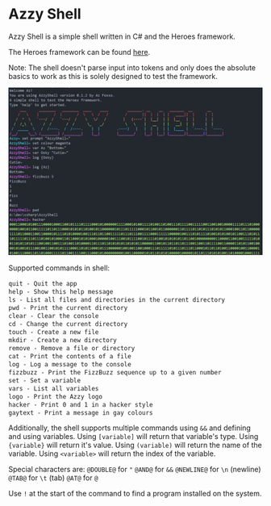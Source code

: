 # Azzy Shell
Azzy Shell is a simple shell written in C# and the Heroes framework.

The Heroes framework can be found [here](https://github.com/azFoxxo/heroes).

Note: The shell doesn't parse input into tokens and only does the absolute basics to work as this is solely designed to test the framework. 

![alt](screenshot.png)

Supported commands in shell:
```
quit - Quit the app
help - Show this help message
ls - List all files and directories in the current directory
pwd - Print the current directory
clear - Clear the console
cd - Change the current directory
touch - Create a new file
mkdir - Create a new directory
remove - Remove a file or directory
cat - Print the contents of a file
log - Log a message to the console
fizzbuzz - Print the FizzBuzz sequence up to a given number
set - Set a variable
vars - List all variables
logo - Print the Azzy logo
hacker - Print 0 and 1 in a hacker style
gaytext - Print a message in gay colours
```

Additionally, the shell supports multiple commands using `&&` and defining and using variables.
Using `[variable]` will return that variable's type.
Using `{variable}` will return it's value.
Using `(variable)` will return the name of the variable.
Using `<variable>` will return the index of the variable.

Special characters are:
`@DOUBLE@` for `"`
`@AND@` for `&&`
`@NEWLINE@` for `\n` (newline)
`@TAB@` for `\t` (tab)
`@AT@` for `@`

Use `!` at the start of the command to find a program installed on the system.